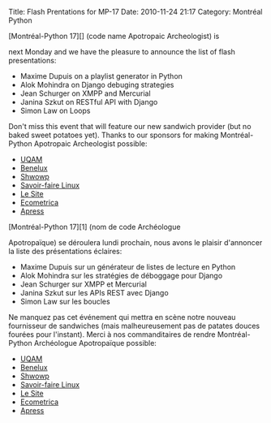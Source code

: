 Title: Flash Prentations for MP-17
Date: 2010-11-24 21:17
Category: Montréal Python

<!--:en-->[Montréal-Python 17][] (code name Apotropaic Archeologist) is
next Monday and we have the pleasure to announce the list of flash
presentations:

-   Maxime Dupuis on a playlist generator in Python
-   Alok Mohindra on Django debuging strategies
-   Jean Schurger on XMPP and Mercurial
-   Janina Szkut on RESTful API with Django
-   Simon Law on Loops

Don't miss this event that will feature our new sandwich provider (but
no baked sweet potatoes yet). Thanks to our sponsors for making
Montréal-Python Apotropaic Archeologist possible:

-   [UQAM][]
-   [Benelux][]
-   [Shwowp][]
-   [Savoir-faire Linux][]
-   [Le Site][]
-   [Ecometrica][]
-   [Apress][]

<!--:--><!--:fr-->[Montréal-Python 17][1] (nom de code Archéologue
Apotropaïque) se déroulera lundi prochain, nous avons le plaisir
d'annoncer la liste des présentations éclaires:

-   Maxime Dupuis sur un générateur de listes de lecture en Python
-   Alok Mohindra sur les stratégies de déboggage pour Django
-   Jean Schurger sur XMPP et Mercurial
-   Janina Szkut sur les APIs REST avec Django
-   Simon Law sur les boucles

Ne manquez pas cet événement qui mettra en scène notre nouveau
fournisseur de sandwiches (mais malheureusement pas de patates douces
fourées pour l'instant). Merci à nos commanditaires de rendre
Montréal-Python Archéologue Apotropaïque possible:

-   [UQAM][]
-   [Benelux][]
-   [Shwowp][]
-   [Savoir-faire Linux][]
-   [Le Site][]
-   [Ecometrica][]
-   [Apress][]

<!--:-->

</p>

  [Montréal-Python 17]: http://montrealpython.org/2010/11/mp-17/
  [UQAM]: http://uqam.ca
  [Benelux]: http://www.brasseriebenelux.com/
  [Shwowp]: http://shwowp.com/
  [Savoir-faire Linux]: http://savoirfairelinux.com/
  [Le Site]: http://lesite.ca
  [Ecometrica]: http://ecometrica.ca/
  [Apress]: http://apress.com
  [1]: http://montrealpython.org/fr/2010/11/mp-17/
